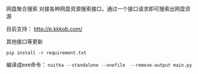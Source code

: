 网盘聚合搜索
对接各种网盘资源搜索接口，通过一个接口请求即可搜索出网盘资源

目前支持：
http://p.kkkob.com/

其他接口等更新

`pip install -r requirement.txt`

编译成exe命令：
`nuitka --standalone --onefile  --remove-output main.py`
